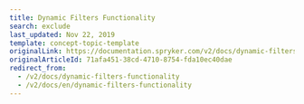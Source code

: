 ```yaml
---
title: Dynamic Filters Functionality
search: exclude
last_updated: Nov 22, 2019
template: concept-topic-template
originalLink: https://documentation.spryker.com/v2/docs/dynamic-filters-functionality
originalArticleId: 71afa451-38cd-4710-8754-fda10ec40dae
redirect_from:
  - /v2/docs/dynamic-filters-functionality
  - /v2/docs/en/dynamic-filters-functionality
---
```



